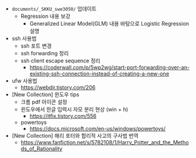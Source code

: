 - `documents/_SKKU_swe3050/` 업데이트
  - Regression 내용 보강
    - Generalized Linear Model(GLM) 내용 바탕으로 Logistic Regression 설명
- ssh 사용법
  - ssh 포트 변경
  - ssh forwarding 정리
  - ssh client escape sequence 정리
    - <https://coderwall.com/p/5wp2wg/start-port-forwarding-over-an-existing-ssh-connection-instead-of-creating-a-new-one>
- ufw 사용법
  - <https://webdir.tistory.com/206>
- [New Collection] 윈도우 tips
  - 크롬 pdf 아이콘 설정
  - 윈도우에서 한글 입력시 자모 분리 현상 (win + h)
    - <https://itfix.tistory.com/556>
  - powertoys
    - <https://docs.microsoft.com/en-us/windows/powertoys/>
- [New Collection] 해리 포터와 합리적 사고의 구사법 번역
  - <https://www.fanfiction.net/s/5782108/1/Harry_Potter_and_the_Methods_of_Rationality>
